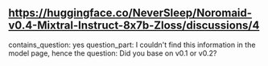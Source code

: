 ## https://huggingface.co/NeverSleep/Noromaid-v0.4-Mixtral-Instruct-8x7b-Zloss/discussions/4

contains_question: yes
question_part: I couldn't find this information in the model page, hence the question: Did you base on v0.1 or v0.2?